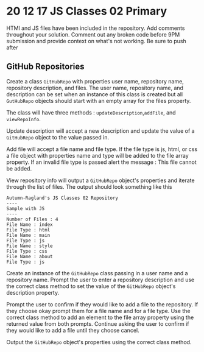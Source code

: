 # 20 12 17 JS Classes 02 Primary
HTMl and JS files have been included in the repository. Add comments throughout your solution. Comment out any broken code before 9PM submission and provide context on what's not working. Be sure to push after 

## GitHub Repositories 
Create a class `GitHubRepo` with properties user name, repository name, repository description, and files. The user name, repository name, and description can be set when an instance of this class is created but all `GutHubRepo` objects should start with an empty array for the files property.

The class will have three methods : `updateDescription`,`addFile`, and `viewRepoInfo`. 

Update description will accept a new description and update the value of a `GitHubRepo` object to the value passed in. 

Add file will accept a file name and file type. If the file type is js, html, or css a file object with properties name and type will be added to the file array property. If an invalid file type is passed alert the message : This file cannot be added.

View repository info will output a  `GitHubRepo` object's properties and iterate through the list of files. The output should look something like this
```
Autumn-Ragland's JS Classes 02 Repository
----
Sample with JS
----
Number of Files : 4
File Name : index
File Type : html
File Name : main
File Type : js
File Name : style
File Type : css
File Name : about
File Type : js
```

Create an instance of the `GitHubRepo` class passing in a user name and a repository name. Prompt the user to enter a repository description and use the correct class method to set the value of the `GitHubRepo` object's description property.

Prompt the user to confirm if they would like to add a file to the repository. If they choose okay prompt them for a file name and for a file type. Use the correct class method to add an element to the file array property using the returned value from both prompts. Continue asking the user to confirm if they would like to add a file until they choose cancel. 

Output the `GitHubRepo` object's properties using the correct class method. 
